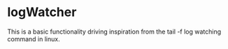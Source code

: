 # logWatcher
This is a basic functionality driving inspiration from the tail -f log watching command in linux.
